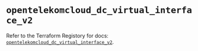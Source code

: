 # `opentelekomcloud_dc_virtual_interface_v2`

Refer to the Terraform Registory for docs: [`opentelekomcloud_dc_virtual_interface_v2`](https://registry.terraform.io/providers/opentelekomcloud/opentelekomcloud/1.35.14/docs/resources/dc_virtual_interface_v2).
